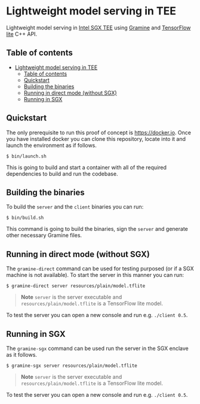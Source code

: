 # Lightweight model serving in TEE
Lightweight model serving in [Intel SGX TEE](https://www.intel.com/content/www/us/en/developer/tools/software-guard-extensions/overview.html) using [Gramine](https://grapheneproject.io) and [TensorFlow lite](https://www.tensorflow.org/lite) C++ API.

## Table of contents
- [Lightweight model serving in TEE](#lightweight-model-serving-in-tee)
  - [Table of contents](#table-of-contents)
  - [Quickstart](#quickstart)
  - [Building the binaries](#building-the-binaries)
  - [Running in direct mode (without SGX)](#running-in-direct-mode-without-sgx)
  - [Running in SGX](#running-in-sgx)

## Quickstart

The only prerequisite to run this proof of concept is https://docker.io. Once you have installed docker you can clone this repository, locate into it and launch the environment as if follows.

```console
$ bin/launch.sh
```

This is going to build and start a container with all of the required dependencies to build and run the codebase.

## Building the binaries

To build the `server` and the `client` binaries you can run:

```console
$ bin/build.sh
```

This command is going to build the binaries, sign the `server` and generate other necessary Gramine files.

## Running in direct mode (without SGX)
The `gramine-direct` command can be used for testing purposed (or if a SGX machine is not available). To start the server in this manner you can run:

```console
$ gramine-direct server resources/plain/model.tflite
```

> **Note** `server` is the server executable and `resources/plain/model.tflite` is a TensorFlow lite model.

To test the server you can open a new console and run e.g. `./client 0.5`.

## Running in SGX
The `gramine-sgx` command can be used run the server in the SGX enclave as it follows.

```console
$ gramine-sgx server resources/plain/model.tflite
```

> **Note** `server` is the server executable and `resources/plain/model.tflite` is a TensorFlow lite model.

To test the server you can open a new console and run e.g. `./client 0.5`.